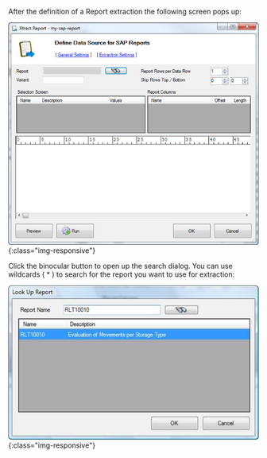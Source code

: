 
After the definition of a Report extraction the following screen pops up:

![Abap-Report-Define-Data-Source](/img/content/Abap-Report-Define-Data-Source.jpg){:class="img-responsive"}

Click the binocular button to open up the search dialog. You can use wildcards ( * ) to search for the report you want to use for extraction:

![Look-Up-Report](/img/content/Look-Up-Report.png){:class="img-responsive"}